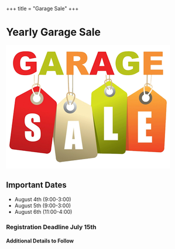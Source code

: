 +++
title = "Garage Sale"
+++

# Yearly Garage Sale

![Garage Sale](/img/garage_sale_tags.png "Garage Sale")

## Important Dates
- August 4th (9:00-3:00)
- August 5th (9:00-3:00)
- August 6th (11:00-4:00)

### Registration Deadline July 15th

#### Additional Details to Follow ####
